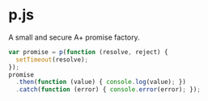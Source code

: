 # p.js

A small and secure A+ promise factory.

```js
var promise = p(function (resolve, reject) {
  setTimeout(resolve);
});
promise
  .then(function (value) { console.log(value); })
  .catch(function (error) { console.error(error); });
```
